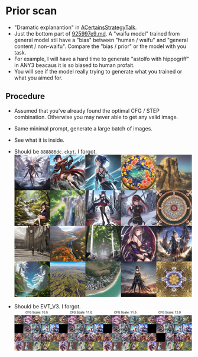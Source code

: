 # Prior scan #

- "Dramatic explanantion" in [
ACertainsStrategyTalk](https://huggingface.co/spaces/JosephusCheung/ACertainsStrategyTalk). 
- Just the bottom part of [925997e9.md](../ch99/925997e9.md). A "waifu model" trained from general model stil have a "bias" between "human / waifu" and "general content / non-waifu". Compare the "bias / prior" or the model with you task.
- For example, I will have a hard time to generate "astolfo with hippogriff" in ANY3 beacaus it is so biased to human profait. 
- You will see if the model really trying to generate what you trained or what you aimed for.

## Procedure ##

- Assumed that you've already found the optimal CFG / STEP combination. Otherwise you may never able to get any valid image.
- Same minimal prompt, generate a large batch of images.
- See what it is inside.

- Should be `888886dc.ckpt`. I forgot.
![img/grid-0086.jpg](img/grid-0086.jpg)

- Should be EVT_V3. I forgot.
![img/xy_grid-0012-1168228247-15360-3559-11-48-20221127143432.jpg](img/xy_grid-0012-1168228247-15360-3559-11-48-20221127143432.jpg)